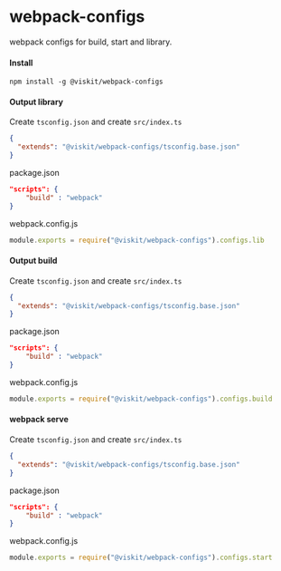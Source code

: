 # webpack-configs

webpack configs for build, start and library.

#### Install

    npm install -g @viskit/webpack-configs

#### Output library

Create `tsconfig.json` and create `src/index.ts`

```json
{
  "extends": "@viskit/webpack-configs/tsconfig.base.json"
}
```

package.json

```json
"scripts": {
    "build" : "webpack"
}
```

webpack.config.js

```js
module.exports = require("@viskit/webpack-configs").configs.lib
```


#### Output build

Create `tsconfig.json` and create `src/index.ts`

```json
{
  "extends": "@viskit/webpack-configs/tsconfig.base.json"
}
```

package.json

```json
"scripts": {
    "build" : "webpack"
}
```

webpack.config.js

```js
module.exports = require("@viskit/webpack-configs").configs.build
```


#### webpack serve 

Create `tsconfig.json` and create `src/index.ts`

```json
{
  "extends": "@viskit/webpack-configs/tsconfig.base.json"
}
```

package.json

```json
"scripts": {
    "build" : "webpack"
}
```

webpack.config.js

```js
module.exports = require("@viskit/webpack-configs").configs.start
```

